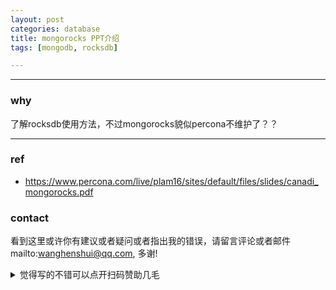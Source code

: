 ```yaml
---
layout: post
categories: database
title: mongorocks PPT介绍
tags: [mongodb, rocksdb]

---
```


  

---

### why

了解rocksdb使用方法，不过mongorocks貌似percona不维护了？？

----



### ref

- <https://www.percona.com/live/plam16/sites/default/files/slides/canadi_mongorocks.pdf>

### contact

看到这里或许你有建议或者疑问或者指出我的错误，请留言评论或者邮件mailto:wanghenshui@qq.com, 多谢! 
<details>
<summary>觉得写的不错可以点开扫码赞助几毛</summary>
![微信转账](https://wanghenshui.github.io/assets/wepay.png)
</details>